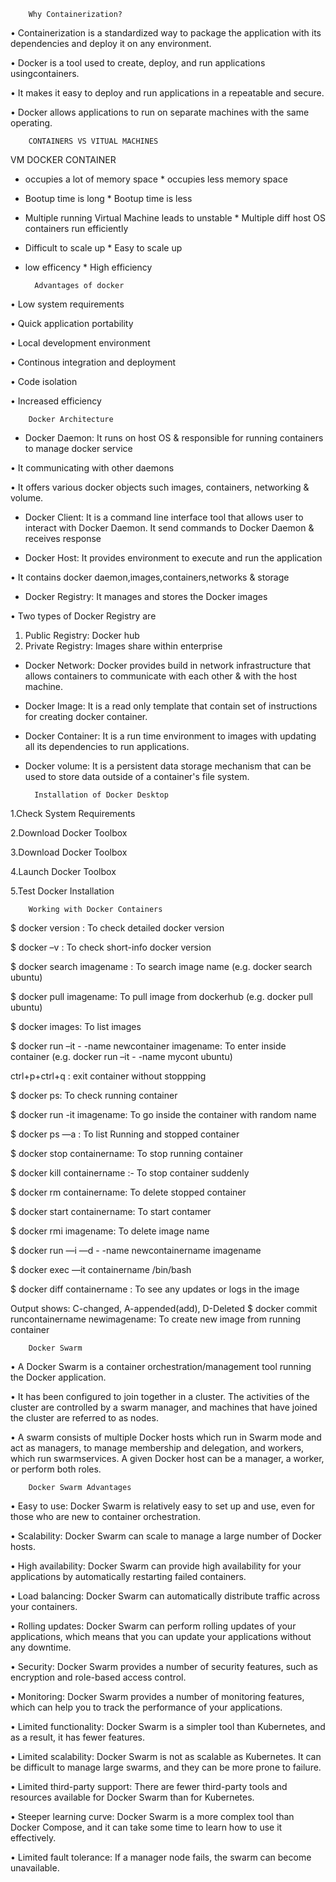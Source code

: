         Why Containerization?

• Containerization is a standardized way to package the application with its dependencies and deploy it on any environment. 

• Docker is a tool used to create, deploy, and run applications usingcontainers. 

• It makes it easy to deploy and run applications in a repeatable and secure. 

• Docker allows applications to run on separate machines with the same operating.

        CONTAINERS VS VITUAL MACHINES

VM                                                      DOCKER CONTAINER

* occupies a lot of memory space                        * occupies less memory space
* Bootup time is long                                   * Bootup time is less
* Multiple running Virtual Machine leads to unstable    * Multiple diff host OS containers run efficiently
* Difficult to scale up                                 * Easy to scale up
* low efficency                                         * High efficiency 

        Advantages of docker 
• Low system requirements

• Quick application portability

• Local development environment

• Continous integration and deployment

• Code isolation 

• Increased efficiency 


        Docker Architecture

*  Docker Daemon: It runs on host OS & responsible for running containers to manage docker service

• It communicating with other daemons

• It offers various docker objects such images, containers, networking & volume.

* Docker Client: It is a command line interface tool that allows user to interact with
  Docker Daemon. It send commands to Docker Daemon & receives response

* Docker Host: It provides environment to execute and run the application

• It contains docker daemon,images,containers,networks & storage

* Docker Registry: It manages and stores the Docker images

• Two types of Docker Registry are

1) Public Registry: Docker hub
2) Private Registry: Images share within enterprise       

* Docker Network: Docker provides build in network infrastructure that allows
 containers to communicate with each other & with the host machine.

* Docker Image: It is a read only template that contain set of instructions for creating
  docker container.

* Docker Container: It is a run time environment to images with updating all its
  dependencies to run applications.

* Docker volume: It is a persistent data storage mechanism that can be used to store
  data outside of a container's file system.

        Installation of Docker Desktop

1.Check System Requirements

2.Download Docker Toolbox

3.Download Docker Toolbox

4.Launch Docker Toolbox

5.Test Docker Installation

        Working with Docker Containers

$ docker version : To check detailed docker version

$ docker –v : To check short-info docker version

$ docker search imagename : To search image name (e.g. docker search ubuntu)

$ docker pull imagename: To pull image from dockerhub (e.g. docker pull ubuntu)

$ docker images: To list images

$ docker run –it - -name newcontainer imagename: To enter inside container
(e.g. docker run –it - -name mycont ubuntu)

ctrl+p+ctrl+q : exit container without stoppping

$ docker ps: To check running container

$ docker run -it imagename: To go inside the container with random name

$ docker ps —a : To list Running and stopped container

$ docker stop containername: To stop running container

$ docker kill containername :- To stop container suddenly

$ docker rm containername: To delete stopped container

$ docker start containername: To start contamer

$ docker rmi imagename: To delete image name

$ docker run —i —d - -name newcontainername imagename

$ docker exec —it containername /bin/bash

$ docker diff containername : To see any updates or logs in the image

Output shows: C-changed, A-appended(add), D-Deleted
$ docker commit runcontainername newimagename: To create new image from running container

        Docker Swarm 
        
• A Docker Swarm is a container orchestration/management tool running the Docker application.

• It has been configured to join together in a cluster. The activities of the cluster are controlled by a swarm manager,
  and machines that have joined the cluster are referred to as nodes.

• A swarm consists of multiple Docker hosts which run in Swarm mode and act as managers, to manage membership 
  and delegation, and workers, which run swarmservices. A given Docker host can be a manager, a worker, or perform both roles.        

        Docker Swarm Advantages

• Easy to use: Docker Swarm is relatively easy to set up and use, even for those who are new to container orchestration. 

• Scalability: Docker Swarm can scale to manage a large number of Docker hosts. 

• High availability: Docker Swarm can provide high availability for your applications by automatically restarting failed containers. 

• Load balancing: Docker Swarm can automatically distribute traffic across your containers. 

• Rolling updates: Docker Swarm can perform rolling updates of your applications, which means that you can update your applications without any downtime. 

• Security: Docker Swarm provides a number of security features, such as encryption and role-based access control. 

• Monitoring: Docker Swarm provides a number of monitoring features, which can help you to track the performance of your applications. 

• Limited functionality: Docker Swarm is a simpler tool than Kubernetes, and as a result, it has fewer features. 

• Limited scalability: Docker Swarm is not as scalable as Kubernetes. It can be difficult to manage large swarms, and they can be more prone to failure. 

• Limited third-party support: There are fewer third-party tools and resources available for Docker Swarm than for Kubernetes. 

• Steeper learning curve: Docker Swarm is a more complex tool than Docker Compose, and it can take some time to learn how to use it effectively. 

• Limited fault tolerance: If a manager node fails, the swarm can become unavailable. 